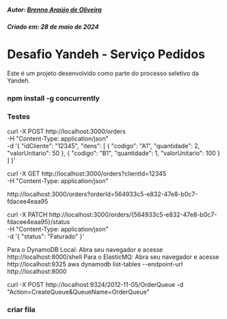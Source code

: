 ##### Autor: [Brenno Araújo de Oliveira](https://www.linkedin.com/in/brennoaraujo/)
##### Criado em: 28 de maio de 2024

# Desafio Yandeh - Serviço Pedidos

Este é um projeto desenvolvido como parte do processo seletivo da Yandeh. 

### npm install -g concurrently

### Testes

curl -X POST http://localhost:3000/orders \
  -H "Content-Type: application/json" \
  -d '{
    "idCliente": "12345",
    "itens": [
      { "codigo": "A1", "quantidade": 2, "valorUnitario": 50 },
      { "codigo": "B1", "quantidade": 1, "valorUnitario": 100 }
    ]
  }'


curl -X GET http://localhost:3000/orders?clientId=12345 \
  -H "Content-Type: application/json"

  http://localhost:3000/orders?orderId=564933c5-e832-47e8-b0c7-fdacee4eaa95

curl -X PATCH http://localhost:3000/orders/{564933c5-e832-47e8-b0c7-fdacee4eaa95}/status \
  -H "Content-Type: application/json" \
  -d '{
    "status": "Faturado"
  }'



Para o DynamoDB Local: Abra seu navegador e acesse http://localhost:8000/shell
Para o ElasticMQ: Abra seu navegador e acesse http://localhost:9325
aws dynamodb list-tables --endpoint-url http://localhost:8000

curl -X POST http://localhost:9324/2012-11-05/OrderQueue -d "Action=CreateQueue&QueueName=OrderQueue"

### criar fila

